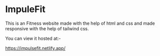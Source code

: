 # ImpuleFit

This is an Fitness website made with the help of html and css and made responsive with the help of tailwind css.

You can view it hosted at:-

https://impulsefit.netlify.app/
